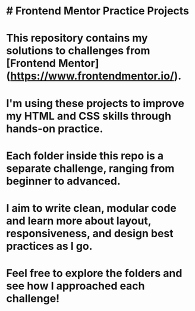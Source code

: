 # \# Frontend Mentor Practice Projects

# 

# This repository contains my solutions to challenges from \[Frontend Mentor](https://www.frontendmentor.io/).  

# I'm using these projects to improve my HTML and CSS skills through hands-on practice.

# 

# Each folder inside this repo is a separate challenge, ranging from beginner to advanced.  

# I aim to write clean, modular code and learn more about layout, responsiveness, and design best practices as I go.

# 

# Feel free to explore the folders and see how I approached each challenge!

